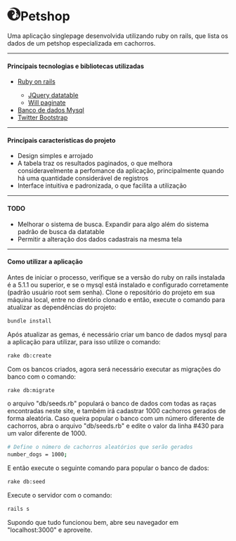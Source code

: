 <h1><img src="/public/dog.png" alt="dog" heigth="30" width="30"/>Petshop</h1>

Uma aplicação singlepage desenvolvida utilizando ruby on rails, que lista os dados de um petshop especializada em cachorros.

<hr/>

<h4>Principais tecnologias e bibliotecas utilizadas</h4>

<ul>
  <li><a href="https://github.com/rails/rails">Ruby on rails</a></li>
  <ul>
    <li><a href="https://github.com/rweng/jquery-datatables-rails">JQuery datatable</a></li>
    <li><a href="https://github.com/mislav/will_paginate/">Will paginate</a></li>
  </ul>
  <li><a href="https://www.mysql.com/">Banco de dados Mysql</a></li>
  <li><a href="http://getbootstrap.com/">Twitter Bootstrap</a></li>
</ul>

<hr/>

<h4>Principais características do projeto</h4>

<ul>
  <li>Design simples e arrojado</li>
  <li>A tabela traz os resultados paginados, o que melhora consideravelmente a perfomance da aplicação, principalmente quando há uma quantidade considerável de registros</li>
  <li>Interface intuitiva e padronizada, o que facilita a utilização</li>
</ul>

<hr/>

<h4>TODO</h4>

<ul>
  <li>Melhorar o sistema de busca. Expandir para algo além do sistema padrão de busca da datatable</li>
  <li>Permitir a alteração dos dados cadastrais na mesma tela</li>
</ul>

<hr/>

<h4>Como utilizar a aplicação</h4>

Antes de iniciar o processo, verifique se a versão do ruby on rails instalada é a 5.1.1 ou superior, e se o mysql está instalado e configurado corretamente (padrão usuário root sem senha). Clone o repositório do projeto em sua máquina local, entre no diretório clonado e então, execute o comando para atualizar as dependências do projeto:

```bash
bundle install
```

Após atualizar as gemas, é necessário criar um banco de dados mysql para a aplicação para utilizar, para isso utilize o comando:

```bash
rake db:create
```

Com os bancos criados, agora será necessário executar as migrações do banco com o comando:

```bash
rake db:migrate
```

o arquivo "db/seeds.rb" populará o banco de dados com todas as raças encontradas neste site, e também irá cadastrar 1000 cachorros gerados de forma aleatória. Caso queira popular o banco com um número diferente de cachorros, abra o arquivo "db/seeds.rb" e edite o valor da linha #430 para um valor diferente de 1000.

```bash
# Define o número de cachorros aleatórios que serão gerados
number_dogs = 1000;
```

E então execute o seguinte comando para popular o banco de dados:

```bash
rake db:seed
```

Execute o servidor com o comando:

```bash
rails s
```

Supondo que tudo funcionou bem, abre seu navegador em "localhost:3000" e aproveite.
